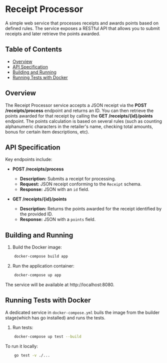 # Receipt Processor

A simple web service that processes receipts and awards points based on defined rules.
The service exposes a RESTful API that allows you to submit receipts and later retrieve the points awarded.

## Table of Contents

- [Overview](#overview)
- [API Specification](#api-specification)
- [Building and Running](#building-and-running)
- [Running Tests with Docker](#running-tests-with-docker)

## Overview

The Receipt Processor service accepts a JSON receipt via the **POST /receipts/process** endpoint and returns an ID. 
You can then retrieve the points awarded for that receipt by calling the **GET /receipts/{id}/points** endpoint.
The points calculation is based on several rules (such as counting alphanumeric characters in the retailer's name, checking total amounts, bonus for certain item descriptions, etc).

## API Specification

Key endpoints include:

- **POST /receipts/process**
  - **Description:** Submits a receipt for processing.
  - **Request:** JSON receipt conforming to the `Receipt` schema.
  - **Response:** JSON with an `id` field.
  
- **GET /receipts/{id}/points**
  - **Description:** Returns the points awarded for the receipt identified by the provided ID.
  - **Response:** JSON with a `points` field.

## Building and Running

1. Build the Docker image:

```bash
    docker-compose build app
```

2. Run the application container:

```bash
    docker-compose up app
```

The service will be available at http://localhost:8080.

## Running Tests with Docker

A dedicated service in `docker-compose.yml` buils the image from the builder stage(which has go installed) and runs the tests.

1. Run tests:

```bash
    docker-compose up test --build
```

To run it locally:

```bash
    go test -v ./...
```
